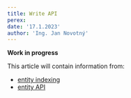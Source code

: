 ```yaml
---
title: Write API
perex:
date: '17.1.2023'
author: 'Ing. Jan Novotný'
---
```


**Work in progress**

This article will contain information from:

- [entity indexing](https://evitadb.io/research/assignment/index#entity-indexing)
- [entity API](https://evitadb.io/research/assignment/updating/entity_api)